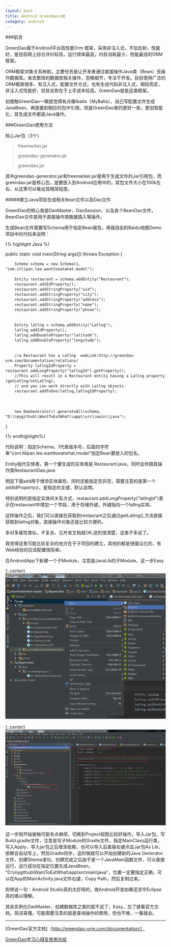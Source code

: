 ```yaml
---
layout: post
title: Android GreenDao小结
category: android
---
```

###前言

GreenDao属于Android平台高性能Orm 框架，采用非注入式，不加反射，性能好，是目前网上综合评价较高，运行效率最高，内存消耗最少，性能最佳的ORM框架。

ORM框架对象关系映射，主要任务是让开发者通过直接操作Java类（Bean）去操作数据库。省去繁琐的数据库相关操作，忽略细节，专注于开发。目前使用广泛的ORM框架很多，有注入式，配置文件方式，也有生成代码非注入式，相较而言，非注入式性能好，但其劣势在于上手成本较高，GreenDao就是这类框架。

初接触GreenDao一眼就觉得有点像Ibatis（MyBatis），自己写配置文件生成JavaBean，再放置到相应的包中引用。但是GreenDao做的更好一些，更加智能化，其生成文件都是Java操作。

###GreenDao使用方法

核心Jar包（3个）

>freemarker.jar
>
> greendao-generator.jar
> 
> greendao.jar

其中greendao-generator.jar和freemarker.jar是用于生成文件的Jar引用包，而greendao.jar是核心包，是要嵌入到Android应用中的，其包文件大小在100k左右，从这里可以看出其精简程度。

#####建立Java项目生成相关Bean文件以及Dao文件

GreenDao的核心类是DaoMaster，DaoSession，以及各个BeanDao文件，BeanDao文件是用于直接操作类数据插入等操作。

生成Bean文件需要写Schema用于指定Bean属性，用我目前的Baidu地图Demo项目中的代码来说明：

{% highlight Java %}

  public static void main(String args[]) throws Exception {

        Schema schema = new Schema(1, "com.itlipan.lee.wanttoeatwhat.model");

        Entity restaurant = schema.addEntity("Restaurant");
        restaurant.addIdProperty();
        restaurant.addStringProperty("uid");
        restaurant.addStringProperty("city");
        restaurant.addStringProperty("address");
        restaurant.addStringProperty("name");
        restaurant.addStringProperty("phone");


        Entity latlng = schema.addEntity("Latlng");
        latlng.addIdProperty();
        latlng.addDoubleProperty("latitude");
        latlng.addDoubleProperty("longitude");


        //a Restaurant has a Latlng  webLink:http://greendao-orm.com/documentation/relations/
        Property latlngIdProperty = restaurant.addLongProperty("latlngId").getProperty();
        //This will result in a Restaurant entity having a Latlng property (getLatlng/setLatlng),
        // and you can work directly with Latlng objects.
        restaurant.addToOne(latlng,latlngIdProperty);



        new DaoGenerator().generateAll(schema, "D:\\mygithub\\WantToEatWhat\\app\\src\\main\\java");

    }

{% endhighlight%}

代码说明：指定Schema，1代表版本号，后面的字符串"com.itlipan.lee.wanttoeatwhat.model"指定Bean要放入的包名。

Entity指代实体类，第一个要生成的实体类是 Restaurant.java，同时会伴随其操作类RestaurantDao.java

明显下面add用于增添实体属性，同时还能指定空非空，需要注意的是第一个addIdProperty()，是指定的主键，默认自增。

特别说明的是指定实体间关系方式，restaurant.addLongProperty("latlngId")表示在restaurant中增加一个字段，用于存储外键，外键指向一个latlng实体。

这样操作之后，我们可以直接在获取到restaurant之后通过getLatlng(),方法直接获取到latlng对象，直接操作对象还是比较方便的。

多对多属性类似，不复杂，见开发文档就OK,说的很清楚，这里不多说了。

我觉得这里可能比较复杂的地方在于子项目的建立，其他的都是很傻瓜化的，有Web经验的应该配置很简单。

在AndroidApp下新建一个子Module，注意是JavaLib的子Module，这一步Easy

{:.center}
![NewModule](/assets/img/20150804/newmodule.png)

{:.center}
![RunGenerator](/assets/img/20150804/generator.png)

这一步刚开始接触可能有点麻烦，切换到Project视图比较好操作，导入Jar包，写Build.gradle文件，注意是写子Module的Gradle文件，指定MainClass运行类，写入Apply，导入jar包之后增添依赖，也可以导入后直接右键点击Jar包As Lib，依赖会自动写上，然后Gradle同步，这时候就可以开始创建新的Java Generator文件，创建Shema语句，创建完成之后由于是一个JavaMain函数文件，可以直接运行，运行成功在指定位置生成JavaBean， "D:\\mygithub\\WantToEatWhat\\app\\src\\main\\java"，位置一定要指定正确，可以在App的MainActivity.java文件右键，Copy Path，然后复制过来。

附带说一句：Android Studio真的太好用的，做Android开发如果还坚守Eclipse真的难以理解。


其余实例化DaoMaster，创建数据库之类的就不说了，Easy，忘了就看官方文档，简洁易懂，可能需要注意的就是查询操作的使用，但也不难，一看就会。






---

[GreenDao官方文档]（http://greendao-orm.com/documentation/）

[GreenDao学习心得及使用总结](http://www.it165.net/pro/html/201401/9026.html)